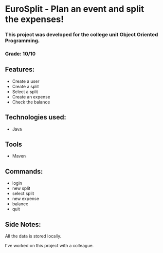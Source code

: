 # EuroSplit - Plan an event and split the expenses!

### This project was developed for the college unit Object Oriented Programming.

### Grade: 10/10

## Features:

- Create a user
- Create a split
- Select a split
- Create an expense
- Check the balance

## Technologies used:

- Java

## Tools

- Maven

## Commands:

- login
- new split
- select split
- new expense
- balance
- quit

## Side Notes:

All the data is stored locally.

I've worked on this project with a colleague.
